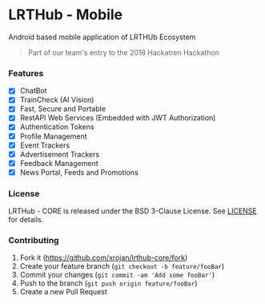 # LRTHub - Mobile
Android based mobile application of LRTHUb Ecosystem
> Part of our team's entry to the 2018 Hackatren Hackathon

### Features

- [x] ChatBot
- [x] TrainCheck (AI Vision)
- [x] Fast, Secure and Portable
- [x] RestAPI Web Services (Embedded with JWT Authorization)
- [x] Authentication Tokens
- [x] Profile Management
- [x] Event Trackers
- [x] Advertisement Trackers
- [x] Feedback Management
- [x] News Portal, Feeds and Promotions

### License

LRTHub - CORE is released under the BSD 3-Clause License. See [LICENSE](https://github.com/joshuadeguzman/lrthub-core/blob/master/LICENSE) for details.

### Contributing

1. Fork it (<https://github.com/xrojan/lrthub-core/fork>)
2. Create your feature branch (`git checkout -b feature/fooBar`)
3. Commit your changes (`git commit -am 'Add some fooBar'`)
4. Push to the branch (`git push origin feature/fooBar`)
5. Create a new Pull Request
